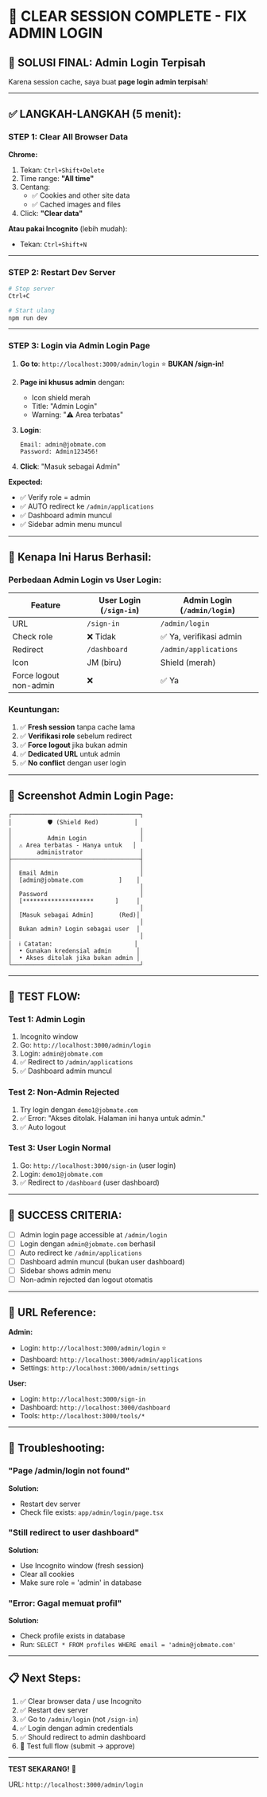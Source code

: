 # 🔧 CLEAR SESSION COMPLETE - FIX ADMIN LOGIN

## 🎯 SOLUSI FINAL: Admin Login Terpisah

Karena session cache, saya buat **page login admin terpisah**!

---

## ✅ LANGKAH-LANGKAH (5 menit):

### **STEP 1: Clear All Browser Data**

**Chrome:**
1. Tekan: `Ctrl+Shift+Delete`
2. Time range: **"All time"**
3. Centang:
   - ✅ Cookies and other site data
   - ✅ Cached images and files
4. Click: **"Clear data"**

**Atau pakai Incognito** (lebih mudah):
- Tekan: `Ctrl+Shift+N`

---

### **STEP 2: Restart Dev Server**

```bash
# Stop server
Ctrl+C

# Start ulang
npm run dev
```

---

### **STEP 3: Login via Admin Login Page**

1. **Go to**: `http://localhost:3000/admin/login` ⭐ **BUKAN /sign-in!**

2. **Page ini khusus admin** dengan:
   - Icon shield merah
   - Title: "Admin Login"
   - Warning: "⚠️ Area terbatas"

3. **Login**:
   ```
   Email: admin@jobmate.com
   Password: Admin123456!
   ```

4. **Click**: "Masuk sebagai Admin"

**Expected:**
- ✅ Verify role = admin
- ✅ AUTO redirect ke `/admin/applications`
- ✅ Dashboard admin muncul
- ✅ Sidebar admin menu muncul

---

## 🎯 Kenapa Ini Harus Berhasil:

### **Perbedaan Admin Login vs User Login:**

| Feature | User Login (`/sign-in`) | Admin Login (`/admin/login`) |
|---------|-------------------------|------------------------------|
| URL | `/sign-in` | `/admin/login` |
| Check role | ❌ Tidak | ✅ Ya, verifikasi admin |
| Redirect | `/dashboard` | `/admin/applications` |
| Icon | JM (biru) | Shield (merah) |
| Force logout non-admin | ❌ | ✅ Ya |

### **Keuntungan:**
1. ✅ **Fresh session** tanpa cache lama
2. ✅ **Verifikasi role** sebelum redirect
3. ✅ **Force logout** jika bukan admin
4. ✅ **Dedicated URL** untuk admin
5. ✅ **No conflict** dengan user login

---

## 📸 Screenshot Admin Login Page:

```
┌────────────────────────────────────┐
│          🛡️ (Shield Red)          │
│                                    │
│          Admin Login               │
│  ⚠️ Area terbatas - Hanya untuk   │
│       administrator                │
├────────────────────────────────────┤
│                                    │
│  Email Admin                       │
│  [admin@jobmate.com          ]    │
│                                    │
│  Password                          │
│  [********************      ]     │
│                                    │
│  [Masuk sebagai Admin]       (Red)│
│                                    │
│  Bukan admin? Login sebagai user  │
│                                    │
│  ℹ️ Catatan:                       │
│  • Gunakan kredensial admin       │
│  • Akses ditolak jika bukan admin │
└────────────────────────────────────┘
```

---

## 🧪 TEST FLOW:

### **Test 1: Admin Login**
1. Incognito window
2. Go: `http://localhost:3000/admin/login`
3. Login: `admin@jobmate.com`
4. ✅ Redirect to `/admin/applications`
5. ✅ Dashboard admin muncul

### **Test 2: Non-Admin Rejected**
1. Try login dengan `demo1@jobmate.com`
2. ✅ Error: "Akses ditolak. Halaman ini hanya untuk admin."
3. ✅ Auto logout

### **Test 3: User Login Normal**
1. Go: `http://localhost:3000/sign-in` (user login)
2. Login: `demo1@jobmate.com`
3. ✅ Redirect to `/dashboard` (user dashboard)

---

## 🎉 SUCCESS CRITERIA:

- [ ] Admin login page accessible at `/admin/login`
- [ ] Login dengan `admin@jobmate.com` berhasil
- [ ] Auto redirect ke `/admin/applications`
- [ ] Dashboard admin muncul (bukan user dashboard)
- [ ] Sidebar shows admin menu
- [ ] Non-admin rejected dan logout otomatis

---

## 🔗 URL Reference:

**Admin:**
- Login: `http://localhost:3000/admin/login` ⭐
- Dashboard: `http://localhost:3000/admin/applications`
- Settings: `http://localhost:3000/admin/settings`

**User:**
- Login: `http://localhost:3000/sign-in`
- Dashboard: `http://localhost:3000/dashboard`
- Tools: `http://localhost:3000/tools/*`

---

## 🐛 Troubleshooting:

### "Page /admin/login not found"
**Solution:**
- Restart dev server
- Check file exists: `app/admin/login/page.tsx`

### "Still redirect to user dashboard"
**Solution:**
- Use Incognito window (fresh session)
- Clear all cookies
- Make sure role = 'admin' in database

### "Error: Gagal memuat profil"
**Solution:**
- Check profile exists in database
- Run: `SELECT * FROM profiles WHERE email = 'admin@jobmate.com'`

---

## 📋 Next Steps:

1. ✅ Clear browser data / use Incognito
2. ✅ Restart dev server
3. ✅ Go to `/admin/login` (not `/sign-in`)
4. ✅ Login dengan admin credentials
5. ✅ Should redirect to admin dashboard
6. 🎉 Test full flow (submit → approve)

---

**TEST SEKARANG!** 🚀

URL: `http://localhost:3000/admin/login`
